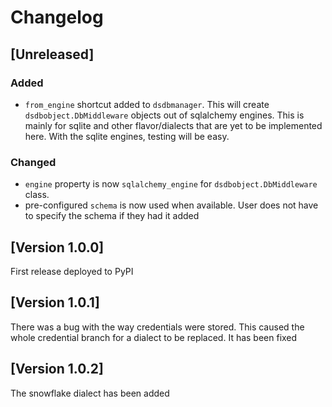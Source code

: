 # Changelog

## [Unreleased]
### Added
- `from_engine` shortcut added to `dsdbmanager`. This will create `dsdbobject.DbMiddleware` objects out of sqlalchemy engines.
This is mainly for sqlite and other flavor/dialects that are yet to be implemented here. With the sqlite engines, testing will be easy.

### Changed
- `engine` property is now `sqlalchemy_engine` for `dsdbobject.DbMiddleware` class.
- pre-configured `schema` is now used when available. User does not have to specify the schema if they had it added

## [Version 1.0.0]
First release deployed to PyPI

## [Version 1.0.1]
There was a bug with the way credentials were stored. This caused the whole credential branch
for a dialect to be replaced. It has been fixed

## [Version 1.0.2]
The snowflake dialect has been added